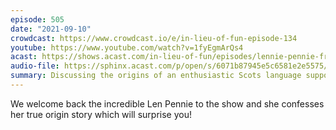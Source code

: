 ```yaml
---
episode: 505
date: "2021-09-10"
crowdcast: https://www.crowdcast.io/e/in-lieu-of-fun-episode-134
youtube: https://www.youtube.com/watch?v=1fyEgmArQs4
acast: https://shows.acast.com/in-lieu-of-fun/episodes/lennie-pennie-from-kansas
audio-file: https://sphinx.acast.com/p/open/s/6071b87945e5c6581e2e5575/e/613fc110c6142c00111f2262/media.mp3
summary: Discussing the origins of an enthusiastic Scots language supporter
---
```

We welcome back the incredible Len Pennie to the show and she confesses her true origin story which will surprise you!
